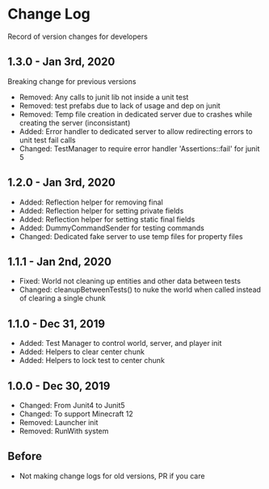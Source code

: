 
# Change Log

Record of version changes for developers

## 1.3.0 - Jan 3rd, 2020

Breaking change for previous versions

* Removed: Any calls to junit lib not inside a unit test
* Removed: test prefabs due to lack of usage and dep on junit
* Removed: Temp file creation in dedicated server due to crashes while creating the server (inconsistant)
* Added: Error handler to dedicated server to allow redirecting errors to unit test fail calls
* Changed: TestManager to require error handler 'Assertions::fail' for junit 5

## 1.2.0 - Jan 3rd, 2020

* Added: Reflection helper for removing final
* Added: Reflection helper for setting private fields
* Added: Reflection helper for setting static final fields
* Added: DummyCommandSender for testing commands
* Changed: Dedicated fake server to use temp files for property files

## 1.1.1 - Jan 2nd, 2020

* Fixed: World not cleaning up entities and other data between tests
* Changed: cleanupBetweenTests() to nuke the world when called instead of clearing a single chunk

## 1.1.0 - Dec 31, 2019

* Added: Test Manager to control world, server, and player init
* Added: Helpers to clear center chunk
* Added: Helpers to lock test to center chunk

## 1.0.0 - Dec 30, 2019

* Changed: From Junit4 to Junit5
* Changed: To support Minecraft 12
* Removed: Launcher init
* Removed: RunWith system

## Before

* Not making change logs for old versions, PR if you care